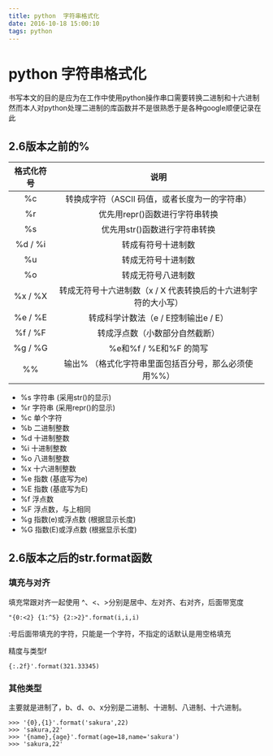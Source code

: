 ```yaml
---
title: python  字符串格式化
date: 2016-10-18 15:00:10
tags: python
---
```


# python  字符串格式化

书写本文的目的是应为在工作中使用python操作串口需要转换二进制和十六进制
然而本人对python处理二进制的库函数并不是很熟悉于是各种google顺便记录在此




## 2.6版本之前的%
|  格式化符号  |                                 说明 |
|:-------:|:-----------------------------------:|
|    %c   |         转换成字符（ASCII 码值，或者长度为一的字符串） |
|    %r   |                 优先用repr()函数进行字符串转换 |
|    %s   |                  优先用str()函数进行字符串转换 |
| %d / %i |                          转成有符号十进制数 |
|    %u   |                          转成无符号十进制数 |
|    %o   |                          转成无符号八进制数 |
| %x / %X | 转成无符号十六进制数（x / X 代表转换后的十六进制字符的大小写） |
| %e / %E |            转成科学计数法（e / E控制输出e / E） |
| %f / %F |                    转成浮点数（小数部分自然截断） |
| %g / %G |                  %e和%f / %E和%F 的简写 |
|    %%   |       输出% （格式化字符串里面包括百分号，那么必须使用%%） |


* %s 字符串 (采用str()的显示)
* %r 字符串 (采用repr()的显示)
* %c 单个字符
* %b 二进制整数
* %d 十进制整数
* %i 十进制整数
* %o 八进制整数
* %x 十六进制整数
* %e 指数 (基底写为e)
* %E 指数 (基底写为E)
* %f 浮点数
* %F 浮点数，与上相同
* %g 指数(e)或浮点数 (根据显示长度)
* %G 指数(E)或浮点数 (根据显示长度)

## 2.6版本之后的str.format函数

### 填充与对齐

填充常跟对齐一起使用
^、<、>分别是居中、左对齐、右对齐，后面带宽度 
```
"{0:<2} {1:^5} {2:>2}".format(i,i,i)
```

:号后面带填充的字符，只能是一个字符，不指定的话默认是用空格填充

精度与类型f
```
{:.2f}'.format(321.33345)
```

### 其他类型

主要就是进制了，b、d、o、x分别是二进制、十进制、八进制、十六进制。

```
>>> '{0},{1}'.format('sakura',22)  
>>> 'sakura,22'
>>> '{name},{age}'.format(age=18,name='sakura') 
>>> 'sakura,22'
```